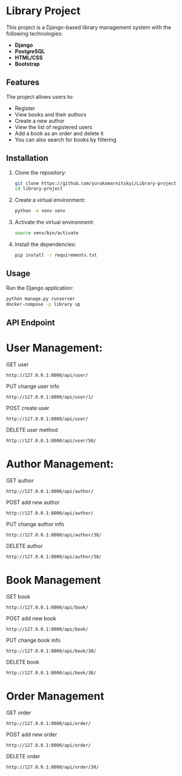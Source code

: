 # Library Project

This project is a Django-based library management system with the following technologies:
- **Django**
- **PostgreSQL**
- **HTML/CSS**
- **Bootstrap**

## Features
The project allows users to:
- Register
- View books and their authors
- Create a new author
- View the list of registered users
- Add a book as an order and delete it
- You can also search for books by filtering 

## Installation

1. Clone the repository:

    ```bash
    git clone https://github.com/yurakomarnitskyi/Library-project
    cd library-project
    ```

2. Create a virtual environment:

    ```bash
    python -m venv venv
    ```

3. Activate the virtual environment:

    ```bash
    source venv/bin/activate
    ```

4. Install the dependencies:

    ```bash
    pip install -r requirements.txt
    ```

## Usage

Run the Django application:

```bash
python manage.py runserver
docker-compose -p library up
```
## API Endpoint 
# User Management:
GET user 
```
http://127.0.0.1:8000/api/user/
```
PUT change user info
```
http://127.0.0.1:8000/api/user/1/
```
POST create user
```
http://127.0.0.1:8000/api/user/
```
DELETE user method 
```
http://127.0.0.1:8000/api/user/50/
```
# Author Management:
GET author 
```
http://127.0.0.1:8000/api/author/
```
POST add new author
```
http://127.0.0.1:8000/api/author/
```
PUT change author info 
```
http://127.0.0.1:8000/api/author/38/
```
DELETE author
```
http://127.0.0.1:8000/api/author/38/
``` 
# Book Management
GET book 
```
http://127.0.0.1:8000/api/book/
```
POST add new book
```
http://127.0.0.1:8000/api/book/
```
PUT change book info 
```
http://127.0.0.1:8000/api/book/38/
```
DELETE book
```
http://127.0.0.1:8000/api/book/38/
```
# Order Management
GET order
```
http://127.0.0.1:8000/api/order/
```
POST add new order
```
http://127.0.0.1:8000/api/order/
```
DELETE order
```
http://127.0.0.1:8000/api/order/38/
```


